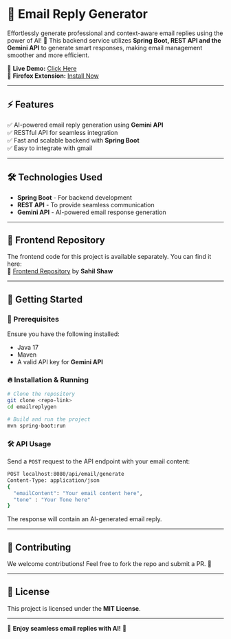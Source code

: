 # 📧 Email Reply Generator

Effortlessly generate professional and context-aware email replies using the power of AI! 🚀 This backend service utilizes **Spring Boot, REST API and the Gemini API** to generate smart responses, making email management smoother and more efficient.

🔗 **Live Demo:** [Click Here](ai-powered-mail-reply-generator.vercel.app)   
🦊 **Firefox Extension:** [Install Now](https://addons.mozilla.org/en-US/firefox/addon/email-reply-generator/?utm_source=addons.mozilla.org&utm_medium=referral&utm_content=search)

---

## ⚡ Features
✅ AI-powered email reply generation using **Gemini API**  
✅ RESTful API for seamless integration  
✅ Fast and scalable backend with **Spring Boot**  
✅ Easy to integrate with gmail  

---

## 🛠️ Technologies Used
- **Spring Boot** - For backend development  
- **REST API** - To provide seamless communication  
- **Gemini API** - AI-powered email response generation  
---

## 🎨 Frontend Repository
The frontend code for this project is available separately. You can find it here:  
🔗 [Frontend Repository](https://github.com/SahilShaw2004/Ai-powered-Mail-Reply-Generatorx) by **Sahil Shaw**

---

## 🚀 Getting Started
### 🔧 Prerequisites
Ensure you have the following installed:
- Java 17  
- Maven  
- A valid API key for **Gemini API**  

### 🔥 Installation & Running
```bash
# Clone the repository
git clone <repo-link>
cd emailreplygen

# Build and run the project
mvn spring-boot:run
```

### 🛠 API Usage
Send a `POST` request to the API endpoint with your email content:
```bash
POST localhost:8080/api/email/generate
Content-Type: application/json
{
  "emailContent": "Your email content here",
  "tone" : "Your Tone here"
}
```
The response will contain an AI-generated email reply.

---

## 📌 Contributing
We welcome contributions! Feel free to fork the repo and submit a PR. 🚀

---

## 📜 License
This project is licensed under the **MIT License**.

---

🌟 **Enjoy seamless email replies with AI!** 🌟
